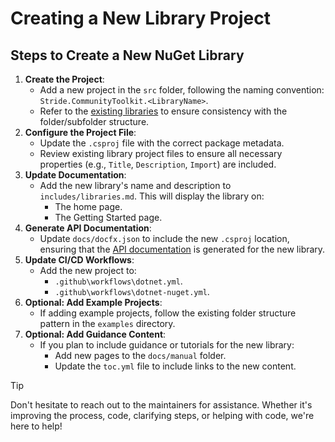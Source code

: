 # Creating a New Library Project

## Steps to Create a New NuGet Library

1. **Create the Project**:
   - Add a new project in the `src` folder, following the naming convention: `Stride.CommunityToolkit.<LibraryName>`. 
   - Refer to the [existing libraries](https://github.com/stride3d/stride-community-toolkit/tree/main/src) to ensure consistency with the folder/subfolder structure.
2. **Configure the Project File**:
   - Update the `.csproj` file with the correct package metadata.
   - Review existing library project files to ensure all necessary properties (e.g., `Title`, `Description`, `Import`) are included.
3. **Update Documentation**:
   - Add the new library's name and description to `includes/libraries.md`. This will display the library on:
     - The home page.
     - The Getting Started page.
4. **Generate API Documentation**:
   - Update `docs/docfx.json` to include the new `.csproj` location, ensuring that the [API documentation](../../api/index.md) is generated for the new library.
5. **Update CI/CD Workflows**:
   - Add the new project to:
     - `.github\workflows\dotnet.yml`.
     - `.github\workflows\dotnet-nuget.yml`.
6. **Optional: Add Example Projects**:
   - If adding example projects, follow the existing folder structure pattern in the `examples` directory.
7. **Optional: Add Guidance Content**:
   - If you plan to include guidance or tutorials for the new library:
     - Add new pages to the `docs/manual` folder.
     - Update the `toc.yml` file to include links to the new content.

> [!TIP]
> Don't hesitate to reach out to the maintainers for assistance. Whether it's improving the process, code, clarifying steps, or helping with code, we're here to help!